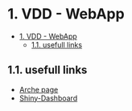 # 1. VDD - WebApp

- [1. VDD - WebApp](#1-vdd---webapp)
  - [1.1. usefull links](#11-usefull-links)

## 1.1. usefull links
- [Arche page](https://arche.univ-lorraine.fr/course/view.php?id=47500)
- [Shiny-Dashboard](https://archive.ics.uci.edu/ml/index.php)